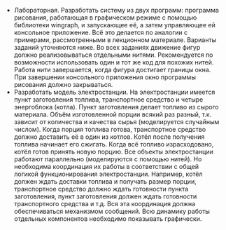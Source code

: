 - Лабораторная. Разработать систему из двух программ: программа рисования, работающая в графическом режиме с помощью библиотеки wingraph, и запускающее её, а затем управляющее ей консольное приложение.  Всё это делается по аналогии с примерами, рассмотренными в лекционном материале.  Варианты заданий уточняются ниже. Во всех заданиях движение фигур должно реализовываться отдельными нитями. Рекомендуется по возможности использовать один и тот же код для похожих нитей.  Работа нити завершается, когда фигура достигает границы окна.  При завершении консольного приложения окно программы рисования должно закрываться.
- Разработать модель электростанции. На электростанции имеется пункт заготовления топлива, транспортное средство и четыре энергоблока (котла). Пункт заготовления делает топливо из сырого материала. Объём изготовленной порции всякий раз разный, т.к. зависит от количества и качества сырья (моделируется случайным числом). Когда порция топлива готова, транспортное средство должно доставить её в один из котлов. Котёл после получения топлива начинает его сжигать. Когда всё топливо израсходовано, котёл готов принять новую порцию. Все объекты электростанции работают параллельно (моделируются с помощью нитей). Но необходима координация их работы в соответствии с общей логикой функционирования электростанции. Например, котёл должен ждать доставки топлива и получать размер порции, транспортное средство должно ждать готовности пункта заготовления, пункт заготовления должен ждать готовности транспортного средства и т.д. Вся эта координация должна обеспечиваться механизмом сообщений. Всю динамику работы отдельных компонентов необходимо показывать графически.
